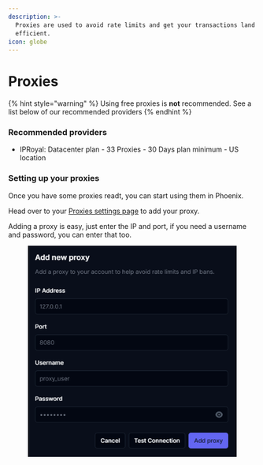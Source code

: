 ```yaml
---
description: >-
  Proxies are used to avoid rate limits and get your transactions land more
  efficient.
icon: globe
---
```


# Proxies

{% hint style="warning" %}
Using free proxies is **not** recommended. See a list below of our recommended providers
{% endhint %}

### Recommended providers

* IPRoyal: Datacenter plan - 33 Proxies - 30 Days plan minimum - US location

### Setting up your proxies

Once you have some proxies readt, you can start using them in Phoenix.

Head over to your [Proxies settings page](https://dashboard.phoenixtools.app/settings/proxies) to add your proxy.

Adding a proxy is easy, just enter the IP and port, if you need a username and password, you can enter that too.

<figure><img src="../.gitbook/assets/image.png" alt=""><figcaption></figcaption></figure>
